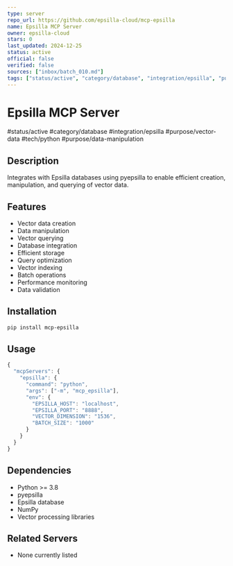 ```yaml
---
type: server
repo_url: https://github.com/epsilla-cloud/mcp-epsilla
name: Epsilla MCP Server
owner: epsilla-cloud
stars: 0
last_updated: 2024-12-25
status: active
official: false
verified: false
sources: ["inbox/batch_010.md"]
tags: ["status/active", "category/database", "integration/epsilla", "purpose/vector-data", "tech/python", "purpose/data-manipulation"]
---
```


# Epsilla MCP Server

#status/active #category/database #integration/epsilla #purpose/vector-data #tech/python #purpose/data-manipulation

## Description

Integrates with Epsilla databases using pyepsilla to enable efficient creation, manipulation, and querying of vector data.

## Features

- Vector data creation
- Data manipulation
- Vector querying
- Database integration
- Efficient storage
- Query optimization
- Vector indexing
- Batch operations
- Performance monitoring
- Data validation

## Installation

```bash
pip install mcp-epsilla
```

## Usage

```javascript
{
  "mcpServers": {
    "epsilla": {
      "command": "python",
      "args": ["-m", "mcp_epsilla"],
      "env": {
        "EPSILLA_HOST": "localhost",
        "EPSILLA_PORT": "8888",
        "VECTOR_DIMENSION": "1536",
        "BATCH_SIZE": "1000"
      }
    }
  }
}
```

## Dependencies

- Python >= 3.8
- pyepsilla
- Epsilla database
- NumPy
- Vector processing libraries

## Related Servers

- None currently listed